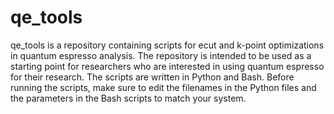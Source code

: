 # qe_tools
qe_tools is a repository containing scripts for ecut and k-point optimizations in quantum espresso analysis. The repository is intended to be used as a starting point for researchers who are interested in using quantum espresso for their research. The scripts are written in Python and Bash. Before running the scripts, make sure to edit the filenames in the Python files and the parameters in the Bash scripts to match your system. 
